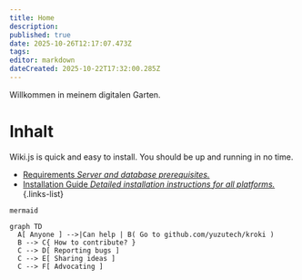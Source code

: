 ```yaml
---
title: Home
description: 
published: true
date: 2025-10-26T12:17:07.473Z
tags: 
editor: markdown
dateCreated: 2025-10-22T17:32:00.285Z
---
```


Willkommen in meinem digitalen Garten.

# Inhalt

Wiki.js is quick and easy to install. You should be up and running in no time.

- [Requirements *Server and database prerequisites.*](/install/requirements)
- [Installation Guide *Detailed installation instructions for all platforms.*](/install)
{.links-list}

```kroki
mermaid

graph TD
  A[ Anyone ] -->|Can help | B( Go to github.com/yuzutech/kroki )
  B --> C{ How to contribute? }
  C --> D[ Reporting bugs ]
  C --> E[ Sharing ideas ]
  C --> F[ Advocating ]
```




